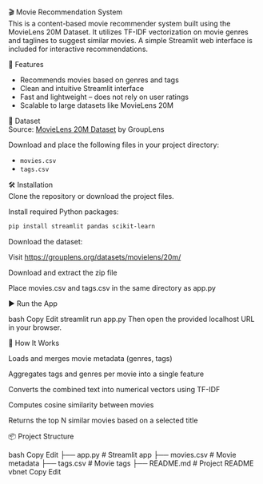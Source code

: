 🎬 Movie Recommendation System  
This is a content-based movie recommender system built using the MovieLens 20M Dataset. It utilizes TF-IDF vectorization on movie genres and taglines to suggest similar movies. A simple Streamlit web interface is included for interactive recommendations.

🚀 Features  
- Recommends movies based on genres and tags  
- Clean and intuitive Streamlit interface  
- Fast and lightweight – does not rely on user ratings  
- Scalable to large datasets like MovieLens 20M  

📁 Dataset  
Source: [MovieLens 20M Dataset](https://grouplens.org/datasets/movielens/20m/) by GroupLens

Download and place the following files in your project directory:  
- `movies.csv`  
- `tags.csv`  

🛠 Installation  
Clone the repository or download the project files.

Install required Python packages:

```bash
pip install streamlit pandas scikit-learn
```
Download the dataset:

Visit https://grouplens.org/datasets/movielens/20m/

Download and extract the zip file

Place movies.csv and tags.csv in the same directory as app.py

▶️ Run the App

bash
Copy
Edit
streamlit run app.py
Then open the provided localhost URL in your browser.

🧠 How It Works

Loads and merges movie metadata (genres, tags)

Aggregates tags and genres per movie into a single feature

Converts the combined text into numerical vectors using TF-IDF

Computes cosine similarity between movies

Returns the top N similar movies based on a selected title

📦 Project Structure

bash
Copy
Edit
├── app.py                # Streamlit app
├── movies.csv            # Movie metadata
├── tags.csv              # Movie tags
├── README.md             # Project README
vbnet
Copy
Edit
